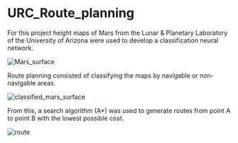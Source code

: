 # URC_Route_planning
For this project height maps of Mars from the Lunar & Planetary Laboratory of the University of Arizona were used to develop a classification neural network. 

![Mars_surface](https://user-images.githubusercontent.com/78834111/155245858-4782dbee-2df1-4062-8d32-1477ddd8f804.png)

Route planning consisted of classifying the maps by navigable or non-navigable areas. 

![classified_mars_surface](https://user-images.githubusercontent.com/78834111/155245915-b1d09d6d-262d-4d31-bfbb-c3e13e8688ee.png)

From this, a search algorithm (A*) was used to generate routes from point A to point B with the lowest possible cost.

![route](https://user-images.githubusercontent.com/78834111/155245932-2a9a0fda-3e3c-4bfc-817c-f7fc07674d05.png)


